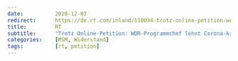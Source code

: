 ```yaml
---
date:          2020-12-03
redirect:      https://de.rt.com/inland/110034-trotz-online-petition-wdr-programmchef-lehnt-corona-kritische-talkshow-ab/
title:         RT
subtitle:      "Trotz Online-Petition: WDR-Programmchef lehnt Corona-kritische Talkshow ab"
categories:    [MSM, Widerstand]
tags:          [rt, petition]
---
```

